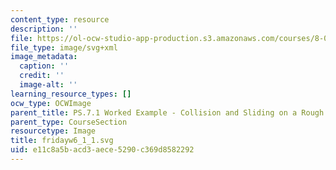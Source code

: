 ```yaml
---
content_type: resource
description: ''
file: https://ol-ocw-studio-app-production.s3.amazonaws.com/courses/8-01sc-classical-mechanics-fall-2016/e11c8a5bacd3aece5290c369d8582292_fridayw6_1_1.svg
file_type: image/svg+xml
image_metadata:
  caption: ''
  credit: ''
  image-alt: ''
learning_resource_types: []
ocw_type: OCWImage
parent_title: PS.7.1 Worked Example - Collision and Sliding on a Rough Surface
parent_type: CourseSection
resourcetype: Image
title: fridayw6_1_1.svg
uid: e11c8a5b-acd3-aece-5290-c369d8582292
---
```

